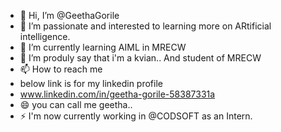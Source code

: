 - 👋 Hi, I’m @GeethaGorile
- 👀 I’m passionate and interested to learning more on ARtificial intelligence.
- 🌱 I’m currently learning AIML in MRECW
- 💞️ I’m produly say that i'm a kvian.. And student of MRECW
- 📫 How to reach me
- below link is for my linkedin profile
- www.linkedin.com/in/geetha-gorile-58387331a
- 😄 you can call me geetha..
- ⚡ I'm now currently working in @CODSOFT as an Intern.

<!---
GeethaGorile/GeethaGorile is a ✨ special ✨ repository because its `README.md` (this file) appears on your GitHub profile.
You can click the Preview link to take a look at your changes.
--->

